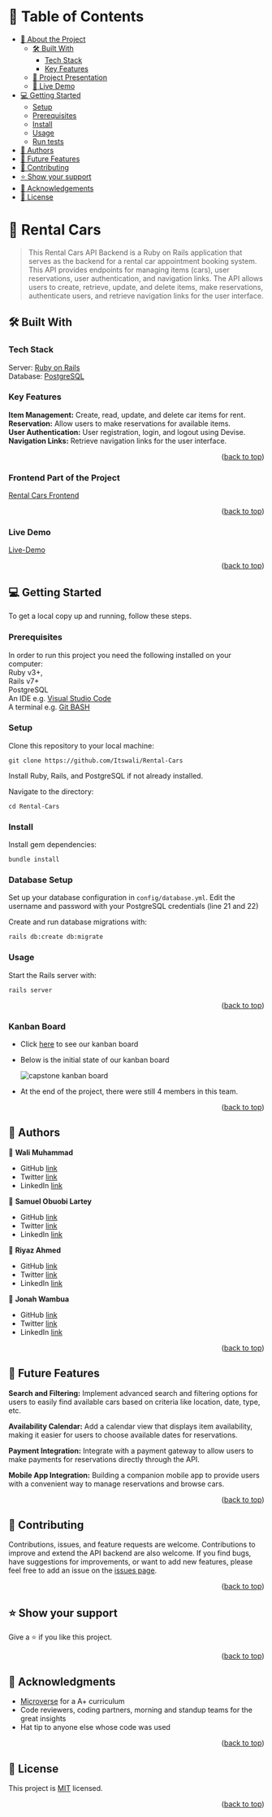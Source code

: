<a name="readme-top"></a>

# 📗 Table of Contents

- [📖 About the Project](#about-project)
  - [🛠 Built With](#built-with)
    - [Tech Stack](#tech-stack)
    - [Key Features](#key-features)
  - [🔭 Project Presentation](#project-presentation)
  - [🚀 Live Demo](#live-demo)
- [💻 Getting Started](#getting-started)
  - [Setup](#setup)
  - [Prerequisites](#prerequisites)
  - [Install](#install)
  - [Usage](#usage)
  - [Run tests](#run-tests)
- [👥 Authors](#authors)
- [🔭 Future Features](#future-features)
- [🤝 Contributing](#contributing)
- [⭐️ Show your support](#support)
- [🙏 Acknowledgements](#acknowledgements)
- [📝 License](#license)

# 📖 Rental Cars <a name="about-project"></a>

> This Rental Cars API Backend is a Ruby on Rails application that serves as the backend for a rental car appointment booking system. This API provides endpoints for managing items (cars), user reservations, user authentication, and navigation links. The API allows users to create, retrieve, update, and delete items, make reservations, authenticate users, and retrieve navigation links for the user interface.

## 🛠 Built With <a name="built-with"></a>

### Tech Stack <a name="tech-stack"></a>

Server: <a href="https://rubyonrails.org/">Ruby on Rails</a></li><br>
Database: <a href="https://www.postgresql.org/">PostgreSQL</a></li>

<!-- Features -->

### Key Features <a name="key-features"></a>

**Item Management:** Create, read, update, and delete car items for rent.<br>
**Reservation:** Allow users to make reservations for available items.<br>
**User Authentication:** User registration, login, and logout using Devise.<br>
**Navigation Links:** Retrieve navigation links for the user interface.<br>
<p align="right">(<a href="#readme-top">back to top</a>)</p>

### Frontend Part of the Project

[Rental Cars Frontend](https://github.com/Itswali/rental-cars-front-end)

<p align="right">(<a href="#readme-top">back to top</a>)</p>

### Live Demo <a name="live-demo"></a>

[Live-Demo](https://supercarsrentals.onrender.com)

<p align="right">(<a href="#readme-top">back to top</a>)</p>

## 💻 Getting Started <a name="getting-started"></a>

To get a local copy up and running, follow these steps.

### Prerequisites

In order to run this project you need the following installed on your computer:<br>
Ruby v3+,<br>
Rails v7+<br>
PostgreSQL<br>
An IDE e.g. [Visual Studio Code](https://code.visualstudio.com/)<br>
A terminal e.g. [Git BASH](https://gitforwindows.org/)

### Setup

Clone this repository to your local machine:

```
git clone https://github.com/Itswali/Rental-Cars
```

Install Ruby, Rails, and PostgreSQL if not already installed.

Navigate to the directory:

```
cd Rental-Cars
```

### Install

Install gem dependencies:

```
bundle install
```
### Database Setup

Set up your database configuration in `config/database.yml`. Edit the username and password with your PostgreSQL credentials (line 21 and 22)

Create and run database migrations with:
```
rails db:create db:migrate
```

### Usage

Start the Rails server with:

```
rails server
```

<p align="right">(<a href="#readme-top">back to top</a>)</p>

### Kanban Board
- Click [here](https://github.com/users/Itswali/projects/12/views/1) to see our kanban board
- Below is the initial state of our kanban board

  ![capstone kanban board](https://github.com/Itswali/Rental-Cars/assets/33374570/3bdd0cfa-16ba-4569-8f01-b07f4402cb91)

- At the end of the project, there were still 4 members in this team.

<p align="right">(<a href="#readme-top">back to top</a>)</p>

## 👤 Authors <a name="authors"></a>

👤 **Wali Muhammad**

- GitHub [link](https://github.com/Itswali)
- Twitter [link](https://twitter.com/WaliMuh94818599)
- LinkedIn [link](https://www.linkedin.com/in/its-wali/)

👤 **Samuel Obuobi Lartey**

- GitHub [link](https://github.com/kwesiobuobi)
- Twitter [link](https://twitter.com/kwesi_obuobi)
- LinkedIn [link](https://www.linkedin.com/in/kwesi-obuobi/)

👤 **Riyaz Ahmed**

- GitHub [link](https://github.com/r-ahmed2022)
- Twitter [link](https://twitter.com/RiyazAhmed)
- LinkedIn [link](https://www.linkedin.com/in/riyaz-ahmed-4216a71a8/)

👤 **Jonah Wambua**

- GitHub [link](https://github.com/DJ-MrJay)
- Twitter [link](https://twitter.com/jonah_wambua)
- LinkedIn [link](https://www.linkedin.com/in/jonah-wambua/)


<p align="right">(<a href="#readme-top">back to top</a>)</p>

## 🔭 Future Features <a name="future-features"></a>

**Search and Filtering:**
Implement advanced search and filtering options for users to easily find available cars based on criteria like location, date, type, etc.

**Availability Calendar:**
Add a calendar view that displays item availability, making it easier for users to choose available dates for reservations.

**Payment Integration:**
Integrate with a payment gateway to allow users to make payments for reservations directly through the API.

**Mobile App Integration:**
Building a companion mobile app to provide users with a convenient way to manage reservations and browse cars.

<p align="right">(<a href="#readme-top">back to top</a>)</p>

## 🤝 Contributing <a name="contributing"></a>

Contributions, issues, and feature requests are welcome. Contributions to improve and extend the API backend are also welcome. If you find bugs, have suggestions for improvements, or want to add new features, please feel free to add an issue on the [issues page](../../issues/).

<p align="right">(<a href="#readme-top">back to top</a>)</p>

## ⭐️ Show your support <a name="support"></a>

Give a ⭐️ if you like this project.

<p align="right">(<a href="#readme-top">back to top</a>)</p>

## 🙏 Acknowledgments <a name="acknowledgements"></a>

- [Microverse](https://www.microverse.org) for a A+ curriculum
- Code reviewers, coding partners, morning and standup teams for the great insights
- Hat tip to anyone else whose code was used

<p align="right">(<a href="#readme-top">back to top</a>)</p>

## 📝 License <a name="license"></a>

This project is [MIT](./LICENSE) licensed.

<p align="right">(<a href="#readme-top">back to top</a>)</p>
